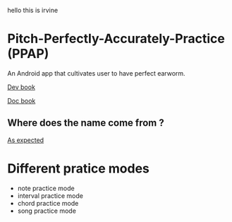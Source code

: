 hello this is irvine
# Pitch-Perfectly-Accurately-Practice (PPAP)
An Android app that cultivates user to have perfect earworm.

[Dev book](https://alexlai97.github.io/Pitch-Perfectly-Accurately-Practice/)

[Doc book](https://alexlai97.github.io/Pitch-Perfectly-Accurately-Practice/doc-book/index.html)

## Where does the name come from ?
[As expected](https://youtu.be/Ct6BUPvE2sM)


# Different pratice modes
- note practice mode
- interval practice mode
- chord practice mode
- song practice mode

